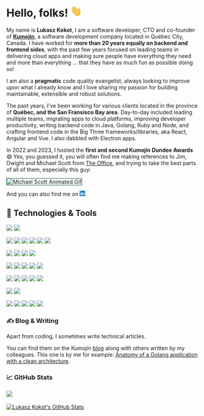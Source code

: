 
# Hello, folks! <img src="./images/wave.gif" width="30px" height="30px" />

My name is **Lukasz Kokot**, I am a software developer, CTO and co-founder of **[Kumojin][1]**, a software development company located in Québec City, Canada. I have worked for **more than 20 years equally on backend and frontend sides**, with the past few years focused on leading teams in delivering cloud apps and making sure people have everything they need and more than everything ... that they have as much fun as possible doing so!

I am also a **pragmatic** code quality evangelist, always looking to improve upon what I already know and I love sharing my passion for building maintainable, extensible and robust solutions. 

The past years, I've been working for various clients located in the province of **Québec, and the San Fransisco Bay area**. 
Day-to-day included leading multiple teams, migrating apps to cloud platforms, improving developer productivity, writing backend code in Java, Golang, Ruby and Node, and crafting frontend code in the Big Three frameworks/libraries, aka React, Angular and Vue. I also dabbled with Electron apps.

In 2022 and 2023, I hosted the **first and second Kumojin Dundee Awards** 😅 
Yes, you guessed it, you will often find me making references to Jim, Dwight and Michael Scott from [The Office]([4]), and trying to take the best parts of all of them, especially this guy:

<img src="https://media.giphy.com/media/xoV4JZ3cBaSGngdxxl/giphy.gif" width="200" alt="Michael Scott Animated Gif" title="Michael Scott" style="border: 1px solid #0C4441" />

And you can also find me on [<img src="./images/linkedin-logo-3.webp" width="14px" height="14px" />][2].

## 🔧 Technologies & Tools
![](https://img.shields.io/badge/Nano-informational?style=flat&logo=nano&logoColor=EBFBFB&color=0C4441)
![](https://img.shields.io/badge/Visual%20Studio%20Code-informational?style=flat&logo=visual-studio-code&logoColor=EBFBFB&color=0C4441)

![](https://img.shields.io/badge/Java-informational?style=flat&logo=openjdk&logoColor=EBFBFB&color=0C4441)
![](https://img.shields.io/badge/Javacript-informational?style=flat&logo=javascript&logoColor=EBFBFB&color=0C4441)
![](https://img.shields.io/badge/Kotlin-informational?style=flat&logo=kotlin&logoColor=EBFBFB&color=0C4441)
![](https://img.shields.io/badge/Golang-informational?style=flat&logo=go&logoColor=EBFBFB&color=0C4441)
![](https://img.shields.io/badge/Ruby-informational?style=flat&logo=ruby&logoColor=EBFBFB&color=0C4441)
![](https://img.shields.io/badge/TypeScript-informational?style=flat&logo=typescript&logoColor=EBFBFB&color=0C4441)

![](https://img.shields.io/badge/Electron-informational?style=flat&logo=electron&logoColor=EBFBFB&color=0C4441)
![](https://img.shields.io/badge/NestJS-informational?style=flat&logo=nestjs&logoColor=EBFBFB&color=0C4441)
![](https://img.shields.io/badge/NodeJS-informational?style=flat&logo=node.js&logoColor=EBFBFB&color=0C4441)
![](https://img.shields.io/badge/Spring-informational?style=flat&logo=spring&logoColor=EBFBFB&color=0C4441)

![](https://img.shields.io/badge/Angular-informational?style=flat&logo=angular&logoColor=EBFBFB&color=0C4441)
![](https://img.shields.io/badge/Mui-informational?style=flat&logo=mui&logoColor=EBFBFB&color=0C4441)
![](https://img.shields.io/badge/React-informational?style=flat&logo=react&logoColor=EBFBFB&color=0C4441)
![](https://img.shields.io/badge/Vue-informational?style=flat&logo=vue.js&logoColor=EBFBFB&color=0C4441)
![](https://img.shields.io/badge/Vuetify-informational?style=flat&logo=vuetify&logoColor=EBFBFB&color=0C4441)

![](https://img.shields.io/badge/Couchbase-informational?style=flat&logo=sqlite&logoColor=EBFBFB&color=0C4441)
![](https://img.shields.io/badge/MySQL-informational?style=flat&logo=mysql&logoColor=EBFBFB&color=0C4441)
![](https://img.shields.io/badge/PostgreSQL-informational?style=flat&logo=postgresql&logoColor=EBFBFB&color=0C4441)
![](https://img.shields.io/badge/Sqlite-informational?style=flat&logo=sqlite&logoColor=EBFBFB&color=0C4441)
![](https://img.shields.io/badge/MongoDB-informational?style=flat&logo=sqlite&logoColor=EBFBFB&color=0C4441)

![](https://img.shields.io/badge/Linux-informational?style=flat&logo=linux&logoColor=EBFBFB&color=0C4441)
![](https://img.shields.io/badge/Mac%20OS-informational?style=flat&logo=macos&logoColor=EBFBFB&color=0C4441)

![](https://img.shields.io/badge/AWS-informational?style=flat&logo=amazon-aws&logoColor=EBFBFB&color=0C4441)
![](https://img.shields.io/badge/Azure-informational?style=flat&logo=microsoft-azure&logoColor=EBFBFB&color=0C4441)
![](https://img.shields.io/badge/CircleCI-informational?style=flat&logo=circleci&logoColor=EBFBFB&color=0C4441)
![](https://img.shields.io/badge/Docker-informational?style=flat&logo=docker&logoColor=EBFBFB&color=0C4441)
![](https://img.shields.io/badge/Github-informational?style=flat&logo=github&logoColor=EBFBFB&color=0C4441)


### &#x270d; Blog & Writing

Apart from coding, I sometimes write technical articles. 

You can find them on the Kumojin [blog][3] along with others written by my colleagues.
This one is by me for example:
[Anatomy of a Golang application with a clean architecture](https://kumojin.com/en/anatomy-golang-app-a-clean-architecture/).

### &#x1f4c8; GitHub Stats

<a href="https://github.com/LukaszKokot/LukaszKokot">
  <img align="center" src="https://github-readme-stats-git-masterrstaa-rickstaa.vercel.app/api/top-langs/?username=LukaszKokot&hide=java,html,tex&title_color=EBFBFB&text_color=EBFBFB&icon_color=2bbc8a&bg_color=0C4441&border_color=0C4441&langs_count=3" />
</a>
<br />
<br />
<a href="https://github.com/LukaszKokot/LukaszKokot">
  <img align="center" src="https://github-readme-stats-git-masterrstaa-rickstaa.vercel.app/api?username=LukaszKokot&show_icons=true&line_height=27&count_private=true&title_color=EBFBFB&text_color=EBFBFB&icon_color=2bbc8a&bg_color=0C4441&border_color=0C4441" alt="Lukasz Kokot's GitHub Stats" />
</a>

<!-- links to your social media accounts -->

[1]: https://kumojin.com
[2]: https://www.linkedin.com/in/lukasz-kokot/
[3]: https://kumojin.com/en/blog/
[4]: https://www.imdb.com/title/tt0386676/

<!-- Resources -->
<!-- Icons: https://simpleicons.org/ -->
<!-- GitHub Stats: https://github.com/anuraghazra/github-readme-stats -->
<!-- Emojis: https://emojipedia.org/emoji/ -->
<!-- HTML Emojis: https://www.fileformat.info/index.htm -->
<!-- Shields: https://shields.io/ -->
<!-- Awesome GitHub Profile README: https://github.com/abhisheknaiidu/awesome-github-profile-readme -->
